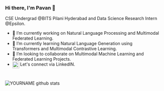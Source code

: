 ### Hi there, I'm Pavan 👋

CSE Undergrad @BITS Pilani Hyderabad and Data Science Research Intern @Epsilon.

- 🔭 I’m currently working on Natural Language Processing and Multimodal Federated Learning.
- 🌱 I’m currently learning Natural Language Generation using Transformers and Multimodal Contrastive Learning.
- 👯 I’m looking to collaborate on Multimodal Machine Learning and Federated Learning Projects.
- Let's connect via LinkedIN. <a href="https://in.linkedin.com/in/pavan-kumar-reddy-yannam"> <img align="left" alt="Pavan | LinkedIN" width="22px" src="https://raw.githubusercontent.com/peterthehan/peterthehan/master/assets/linkedin.svg" /></a> 
</br>

<!--   **[LinkedIN](https://in.linkedin.com/in/pavan-kumar-reddy-yannam), [Email](ypavan2802@gmail.com)** -->
![YOURNAME github stats](https://github-readme-stats.vercel.app/api?username=PavanReddy28&show_icons=true&hide_border=true)

<!-- 
- 🤔 I’m looking for help with ...
- 📫 How to reach me: ...
- 😄 Pronouns: ...
- ⚡ Fun fact: ...
 -->
